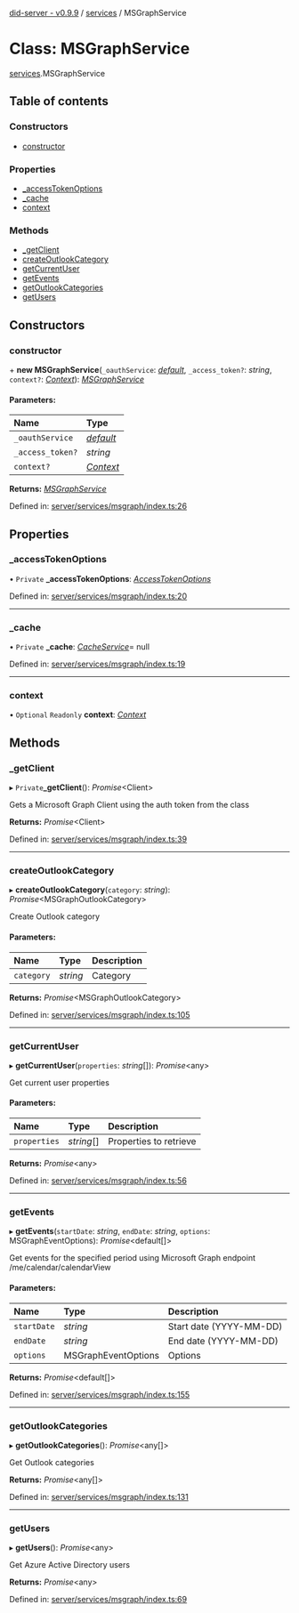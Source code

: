 [did-server - v0.9.9](../README.md) / [services](../modules/services.md) / MSGraphService

# Class: MSGraphService

[services](../modules/services.md).MSGraphService

## Table of contents

### Constructors

- [constructor](services.msgraphservice.md#constructor)

### Properties

- [\_accessTokenOptions](services.msgraphservice.md#_accesstokenoptions)
- [\_cache](services.msgraphservice.md#_cache)
- [context](services.msgraphservice.md#context)

### Methods

- [\_getClient](services.msgraphservice.md#_getclient)
- [createOutlookCategory](services.msgraphservice.md#createoutlookcategory)
- [getCurrentUser](services.msgraphservice.md#getcurrentuser)
- [getEvents](services.msgraphservice.md#getevents)
- [getOutlookCategories](services.msgraphservice.md#getoutlookcategories)
- [getUsers](services.msgraphservice.md#getusers)

## Constructors

### constructor

\+ **new MSGraphService**(`_oauthService`: [*default*](services_oauth.default.md), `_access_token?`: *string*, `context?`: [*Context*](graphql_context.context.md)): [*MSGraphService*](services.msgraphservice.md)

#### Parameters:

Name | Type |
:------ | :------ |
`_oauthService` | [*default*](services_oauth.default.md) |
`_access_token?` | *string* |
`context?` | [*Context*](graphql_context.context.md) |

**Returns:** [*MSGraphService*](services.msgraphservice.md)

Defined in: [server/services/msgraph/index.ts:26](https://github.com/Puzzlepart/did/blob/dev/server/services/msgraph/index.ts#L26)

## Properties

### \_accessTokenOptions

• `Private` **\_accessTokenOptions**: [*AccessTokenOptions*](../interfaces/services_oauth.accesstokenoptions.md)

Defined in: [server/services/msgraph/index.ts:20](https://github.com/Puzzlepart/did/blob/dev/server/services/msgraph/index.ts#L20)

___

### \_cache

• `Private` **\_cache**: [*CacheService*](services_cache.cacheservice.md)= null

Defined in: [server/services/msgraph/index.ts:19](https://github.com/Puzzlepart/did/blob/dev/server/services/msgraph/index.ts#L19)

___

### context

• `Optional` `Readonly` **context**: [*Context*](graphql_context.context.md)

## Methods

### \_getClient

▸ `Private`**_getClient**(): *Promise*<Client\>

Gets a Microsoft Graph Client using the auth token from the class

**Returns:** *Promise*<Client\>

Defined in: [server/services/msgraph/index.ts:39](https://github.com/Puzzlepart/did/blob/dev/server/services/msgraph/index.ts#L39)

___

### createOutlookCategory

▸ **createOutlookCategory**(`category`: *string*): *Promise*<MSGraphOutlookCategory\>

Create Outlook category

#### Parameters:

Name | Type | Description |
:------ | :------ | :------ |
`category` | *string* | Category    |

**Returns:** *Promise*<MSGraphOutlookCategory\>

Defined in: [server/services/msgraph/index.ts:105](https://github.com/Puzzlepart/did/blob/dev/server/services/msgraph/index.ts#L105)

___

### getCurrentUser

▸ **getCurrentUser**(`properties`: *string*[]): *Promise*<any\>

Get current user properties

#### Parameters:

Name | Type | Description |
:------ | :------ | :------ |
`properties` | *string*[] | Properties to retrieve    |

**Returns:** *Promise*<any\>

Defined in: [server/services/msgraph/index.ts:56](https://github.com/Puzzlepart/did/blob/dev/server/services/msgraph/index.ts#L56)

___

### getEvents

▸ **getEvents**(`startDate`: *string*, `endDate`: *string*, `options`: MSGraphEventOptions): *Promise*<default[]\>

Get events for the specified period using Microsoft Graph endpoint /me/calendar/calendarView

#### Parameters:

Name | Type | Description |
:------ | :------ | :------ |
`startDate` | *string* | Start date (YYYY-MM-DD)   |
`endDate` | *string* | End date (YYYY-MM-DD)   |
`options` | MSGraphEventOptions | Options    |

**Returns:** *Promise*<default[]\>

Defined in: [server/services/msgraph/index.ts:155](https://github.com/Puzzlepart/did/blob/dev/server/services/msgraph/index.ts#L155)

___

### getOutlookCategories

▸ **getOutlookCategories**(): *Promise*<any[]\>

Get Outlook categories

**Returns:** *Promise*<any[]\>

Defined in: [server/services/msgraph/index.ts:131](https://github.com/Puzzlepart/did/blob/dev/server/services/msgraph/index.ts#L131)

___

### getUsers

▸ **getUsers**(): *Promise*<any\>

Get Azure Active Directory users

**Returns:** *Promise*<any\>

Defined in: [server/services/msgraph/index.ts:69](https://github.com/Puzzlepart/did/blob/dev/server/services/msgraph/index.ts#L69)
